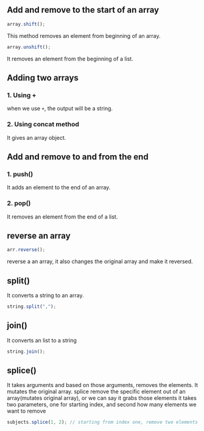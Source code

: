 ## Add and remove to the start of an array

```js
array.shift();
```

This method removes an element from beginning of an array.

```js
array.unshift();
```

It removes an element from the beginning of a list.

## Adding two arrays

### 1. Using +

when we use `+`, the output will be a string.

### 2. Using concat method

It gives an array object.

## Add and remove to and from the end

### 1. push()

It adds an element to the end of an array.

### 2. pop()

It removes an element from the end of a list.

## reverse an array

```js
arr.reverse();
```

reverse a an array, it also changes the original array and make it reversed.

## split()

It converts a string to an array.

```js
string.split(",");
```

## join()

It converts an list to a string

```js
string.join();
```

## splice()

It takes arguments and based on those arguments, removes the elements.
It mutates the original array.
splice remove the specific element out of an array(mutates original array), or we can say it grabs those elements
it takes two parameters, one for starting index, and second how many elements we want to remove

```js
subjects.splice(1, 2); // starting from index one, remove two elements from subjects list
```
